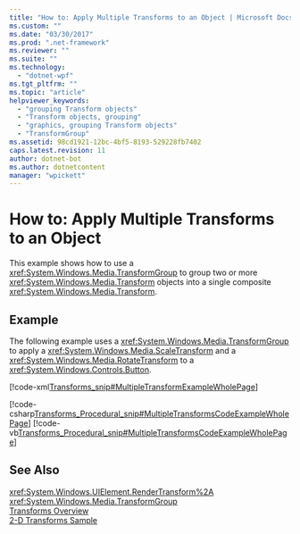 ```yaml
---
title: "How to: Apply Multiple Transforms to an Object | Microsoft Docs"
ms.custom: ""
ms.date: "03/30/2017"
ms.prod: ".net-framework"
ms.reviewer: ""
ms.suite: ""
ms.technology: 
  - "dotnet-wpf"
ms.tgt_pltfrm: ""
ms.topic: "article"
helpviewer_keywords: 
  - "grouping Transform objects"
  - "Transform objects, grouping"
  - "graphics, grouping Transform objects"
  - "TransformGroup"
ms.assetid: 98cd1921-12bc-4bf5-8193-529228fb7402
caps.latest.revision: 11
author: dotnet-bot
ms.author: dotnetcontent
manager: "wpickett"
---
```

# How to: Apply Multiple Transforms to an Object
This example shows how to use a              <xref:System.Windows.Media.TransformGroup> to group two or more              <xref:System.Windows.Media.Transform> objects into a single composite              <xref:System.Windows.Media.Transform>.  
  
## Example  
 The following example uses a                      <xref:System.Windows.Media.TransformGroup> to apply a                      <xref:System.Windows.Media.ScaleTransform> and a                      <xref:System.Windows.Media.RotateTransform> to a                      <xref:System.Windows.Controls.Button>.  
  
 [!code-xml[Transforms_snip#MultipleTransformExampleWholePage](../../../../samples/snippets/csharp/VS_Snippets_Wpf/Transforms_snip/CS/MultipleTransformExample.xaml#multipletransformexamplewholepage)]  
  
 [!code-csharp[Transforms_Procedural_snip#MultipleTransformsCodeExampleWholePage](../../../../samples/snippets/csharp/VS_Snippets_Wpf/Transforms_Procedural_snip/CSharp/MultipleTransformsExample.cs#multipletransformscodeexamplewholepage)]
 [!code-vb[Transforms_Procedural_snip#MultipleTransformsCodeExampleWholePage](../../../../samples/snippets/visualbasic/VS_Snippets_Wpf/Transforms_Procedural_snip/VisualBasic/MultipleTransformsExample.vb#multipletransformscodeexamplewholepage)]  
  
## See Also  
 <xref:System.Windows.UIElement.RenderTransform%2A>   
 <xref:System.Windows.Media.TransformGroup>   
 [Transforms Overview](../../../../docs/framework/wpf/graphics-multimedia/transforms-overview.md)   
 [2-D Transforms Sample](http://go.microsoft.com/fwlink/?LinkID=158252)